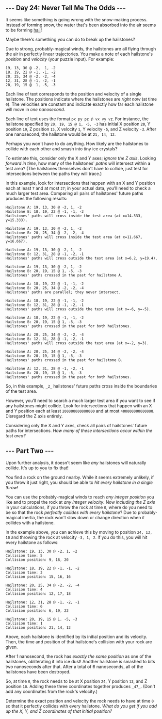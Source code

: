 ﻿## --- Day 24: Never Tell Me The Odds ---

It seems like something is going wrong with the snow-making process. Instead of forming snow, the water that's been absorbed into the air seems to be forming  [hail](https://en.wikipedia.org/wiki/Hail)!

Maybe there's something you can do to break up the hailstones?

Due to strong, probably-magical winds, the hailstones are all flying through the air in perfectly linear trajectories. You make a note of each hailstone's  _position_  and  _velocity_  (your puzzle input). For example:

```
19, 13, 30 @ -2,  1, -2
18, 19, 22 @ -1, -1, -2
20, 25, 34 @ -2, -2, -4
12, 31, 28 @ -1, -2, -1
20, 19, 15 @  1, -5, -3

```

Each line of text corresponds to the position and velocity of a single hailstone. The positions indicate where the hailstones are  _right now_  (at time  `0`). The velocities are constant and indicate exactly how far each hailstone will move in  _one nanosecond_.

Each line of text uses the format  `px py pz @ vx vy vz`. For instance, the hailstone specified by  `20, 19, 15 @ 1, -5, -3`  has initial X position  `20`, Y position  `19`, Z position  `15`, X velocity  `1`, Y velocity  `-5`, and Z velocity  `-3`. After one nanosecond, the hailstone would be at  `21, 14, 12`.

Perhaps you won't have to do anything. How likely are the hailstones to collide with each other and smash into tiny ice crystals?

To estimate this, consider only the X and Y axes;  _ignore the Z axis_. Looking  _forward in time_, how many of the hailstones'  _paths_  will intersect within a test area? (The hailstones themselves don't have to collide, just test for intersections between the paths they will trace.)

In this example, look for intersections that happen with an X and Y position each at least  `7`  and at most  `27`; in your actual data, you'll need to check a much larger test area. Comparing all pairs of hailstones' future paths produces the following results:

```
Hailstone A: 19, 13, 30 @ -2, 1, -2
Hailstone B: 18, 19, 22 @ -1, -1, -2
Hailstones' paths will cross inside the test area (at x=14.333, y=15.333).

Hailstone A: 19, 13, 30 @ -2, 1, -2
Hailstone B: 20, 25, 34 @ -2, -2, -4
Hailstones' paths will cross inside the test area (at x=11.667, y=16.667).

Hailstone A: 19, 13, 30 @ -2, 1, -2
Hailstone B: 12, 31, 28 @ -1, -2, -1
Hailstones' paths will cross outside the test area (at x=6.2, y=19.4).

Hailstone A: 19, 13, 30 @ -2, 1, -2
Hailstone B: 20, 19, 15 @ 1, -5, -3
Hailstones' paths crossed in the past for hailstone A.

Hailstone A: 18, 19, 22 @ -1, -1, -2
Hailstone B: 20, 25, 34 @ -2, -2, -4
Hailstones' paths are parallel; they never intersect.

Hailstone A: 18, 19, 22 @ -1, -1, -2
Hailstone B: 12, 31, 28 @ -1, -2, -1
Hailstones' paths will cross outside the test area (at x=-6, y=-5).

Hailstone A: 18, 19, 22 @ -1, -1, -2
Hailstone B: 20, 19, 15 @ 1, -5, -3
Hailstones' paths crossed in the past for both hailstones.

Hailstone A: 20, 25, 34 @ -2, -2, -4
Hailstone B: 12, 31, 28 @ -1, -2, -1
Hailstones' paths will cross outside the test area (at x=-2, y=3).

Hailstone A: 20, 25, 34 @ -2, -2, -4
Hailstone B: 20, 19, 15 @ 1, -5, -3
Hailstones' paths crossed in the past for hailstone B.

Hailstone A: 12, 31, 28 @ -1, -2, -1
Hailstone B: 20, 19, 15 @ 1, -5, -3
Hailstones' paths crossed in the past for both hailstones.

```

So, in this example,  `_2_`  hailstones' future paths cross inside the boundaries of the test area.

However, you'll need to search a much larger test area if you want to see if any hailstones might collide. Look for intersections that happen with an X and Y position each at least  `200000000000000`  and at most  `400000000000000`. Disregard the Z axis entirely.

Considering only the X and Y axes, check all pairs of hailstones' future paths for intersections.  _How many of these intersections occur within the test area?_

## --- Part Two ---

Upon further analysis, it doesn't seem like  _any_  hailstones will naturally collide. It's up to you to fix that!

You find a rock on the ground nearby. While it seems extremely unlikely, if you throw it just right, you should be able to  _hit every hailstone in a single throw_!

You can use the probably-magical winds to reach  _any integer position_  you like and to propel the rock at  _any integer velocity_. Now  _including the Z axis_  in your calculations, if you throw the rock at time  `0`, where do you need to be so that the rock  _perfectly collides with every hailstone_? Due to  probably-magical inertia, the rock won't slow down or change direction when it collides with a hailstone.

In the example above, you can achieve this by moving to position  `24, 13, 10`  and throwing the rock at velocity  `-3, 1, 2`. If you do this, you will hit every hailstone as follows:

```
Hailstone: 19, 13, 30 @ -2, 1, -2
Collision time: 5
Collision position: 9, 18, 20

Hailstone: 18, 19, 22 @ -1, -1, -2
Collision time: 3
Collision position: 15, 16, 16

Hailstone: 20, 25, 34 @ -2, -2, -4
Collision time: 4
Collision position: 12, 17, 18

Hailstone: 12, 31, 28 @ -1, -2, -1
Collision time: 6
Collision position: 6, 19, 22

Hailstone: 20, 19, 15 @ 1, -5, -3
Collision time: 1
Collision position: 21, 14, 12

```

Above, each hailstone is identified by its initial position and its velocity. Then, the time and position of that hailstone's collision with your rock are given.

After 1 nanosecond, the rock has  _exactly the same position_  as one of the hailstones, obliterating it into ice dust! Another hailstone is smashed to bits two nanoseconds after that. After a total of 6 nanoseconds, all of the hailstones have been destroyed.

So, at time  `0`, the rock needs to be at X position  `24`, Y position  `13`, and Z position  `10`. Adding these three coordinates together produces  `_47_`. (Don't add any coordinates from the rock's velocity.)

Determine the exact position and velocity the rock needs to have at time  `0`  so that it perfectly collides with every hailstone.  _What do you get if you add up the X, Y, and Z coordinates of that initial position?_